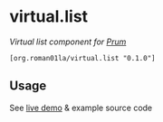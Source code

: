# virtual.list

_Virtual list component for [Prum](https://github.com/roman01la/prum)_

`[org.roman01la/virtual.list "0.1.0"]`

## Usage

See [live demo](https://roman01la.github.io/virtual.list/) & example source code
